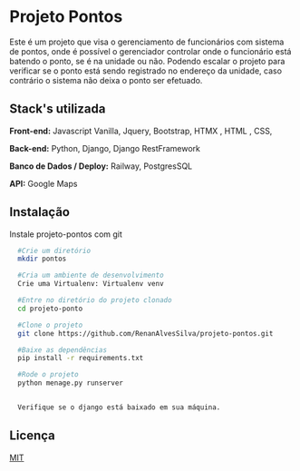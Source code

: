 
# Projeto Pontos


Este é um projeto que visa o gerenciamento de funcionários com sistema de pontos, onde é possível o gerenciador controlar onde o funcionário está batendo o ponto, se é na unidade ou não.
Podendo escalar o projeto para verificar se o ponto está sendo registrado no endereço da unidade, caso contrário o sistema não deixa o ponto ser efetuado.






## Stack's utilizada

**Front-end:** Javascript Vanilla, Jquery, Bootstrap, HTMX , HTML , CSS, 

**Back-end:** Python, Django, Django RestFramework

**Banco de Dados / Deploy:** Railway, PostgresSQL

**API:** Google Maps




## Instalação

Instale projeto-pontos com git

```bash
  #Crie um diretório
  mkdir pontos

  #Cria um ambiente de desenvolvimento
  Crie uma Virtualenv: Virtualenv venv

  #Entre no diretório do projeto clonado
  cd projeto-ponto

  #Clone o projeto
  git clone https://github.com/RenanAlvesSilva/projeto-pontos.git

  #Baixe as dependências
  pip install -r requirements.txt

  #Rode o projeto
  python menage.py runserver


  Verifique se o django está baixado em sua máquina.

```


    
## Licença

[MIT](https://choosealicense.com/licenses/mit/)

